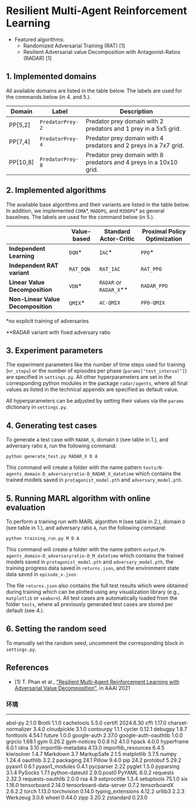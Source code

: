 # Resilient Multi-Agent Reinforcement Learning

- Featured algorithms:
    - Randomized Adversarial Training (RAT) [1]
	- Resilient Adversarial value Decomposition with Antagonist-Ratios (RADAR) [1]

## 1. Implemented domains

All available domains are listed in the table below. The labels are used for the commands below (in 4. and 5.).

| Domain   | Label            | Description                                                       |
|----------|------------------|-------------------------------------------------------------------|
| PP[5,2]  | `PredatorPrey-2` | Predator prey domain with 2 predators and 1 prey in a 5x5 grid.   |
| PP[7,4]  | `PredatorPrey-4` | Predator prey domain with 4 predators and 2 preys in a 7x7 grid.  |
| PP[10,8] | `PredatorPrey-8` | Predator prey domain with 8 predators and 4 preys in a 10x10 grid.|

## 2. Implemented algorithms

The available base algorithms and their variants are listed in the table below. In addition, we implemented `COMA`&ast;, `MADDPG`, and `M3DDPG`&ast; as general baselines. The labels are used for the command below (in 5.).

|                                    | Value-based | Standard Actor-Critic | Proximal Policy Optimization |
|------------------------------------|-------------|-----------------------|------------------------------|
| **Independent Learning**           | `DQN`*      | `IAC`*                | `PPO`*                       |
| **Independent RAT variant**        | `RAT_DQN`   | `RAT_IAC`             | `RAT_PPO`                    |
| **Linear Value Decomposition**     | `VDN`*      | `RADAR` or `RADAR_X`**| `RADAR_PPO`                  |
| **Non-Linear Value Decomposition** | `QMIX`*     | `AC-QMIX`             | `PPO-QMIX`                   |

*no explicit training of adversaries

**RADAR variant with fixed adversary ratio

## 3. Experiment parameters

The experiment parameters like the number of time steps used for training (`nr_steps`) or the number of episodes per phase (`params["test_interval"]`) are specified in `settings.py`. All other hyperparameters are set in the corresponding python modules in the package `radar/agents`, where all final values as listed in the technical appendix are specified as default value.

All hyperparameters can be adjusted by setting their values via the `params` dictionary in `settings.py`.

## 4. Generating test cases

To generate a test case with `RADAR_X`, domain `D` (see table in 1.), and adversary ratio `A`, run the following command:

    python generate_test.py RADAR_X D A

This command will create a folder with the name pattern `tests/N-agents_domain-D_adversaryratio-D_RADAR_X_datetime` which contains the trained models saved in `protagonist_model.pth` and `adversary_model.pth`.

## 5. Running MARL algorithm with online evaluation

To perform a training run with MARL algorithm `M` (see table in 2.), domain `D` (see table in 1.), and adversary ratio `A`, run the following command:

    python training_run.py M D A

This command will create a folder with the name pattern `output/N-agents_domain-D_adversaryratio-D_M_datetime` which contains the trained models saved in `protagonist_model.pth` and `adversary_model.pth`, the training progress data saved in `returns.json`, and the environment state data saved in `episode_x.json`.

The file `returns.json` also contains the full test results which were obtained during training which can be plotted using any visualization library (e.g., `matplotlib` or `seaborn`). All test cases are automatically loaded from the folder `tests`, where all previously generated test cases are stored per default (see 4.).

## 6. Setting the random seed

To manually set the random seed, uncomment the corresponding block in `settings.py`.

## References

- [1] T. Phan et al., ["Resilient Multi-Agent Reinforcement Learning with Adversarial Value Decomposition"](https://ojs.aaai.org/index.php/AAAI/article/view/17348/17155), in AAAI 2021


### 环境
----------------------- -----------
absl-py                 2.1.0
Brotli                  1.1.0
cachetools              5.5.0
certifi                 2024.8.30
cffi                    1.17.0
charset-normalizer      3.4.0
cloudpickle             3.1.0
contourpy               1.1.1
cycler                  0.12.1
debugpy                 1.8.7
fonttools               4.54.1
future                  1.0.0
google-auth             2.37.0
google-auth-oauthlib    1.0.0
grpcio                  1.68.1
gym                     0.26.2
gym-notices             0.0.8
h2                      4.1.0
hpack                   4.0.0
hyperframe              6.0.1
idna                    3.10
importlib-metadata      4.13.0
importlib_resources     6.4.5
kiwisolver              1.4.7
Markdown                3.7
MarkupSafe              2.1.5
matplotlib              3.7.5
numpy                   1.24.4
oauthlib                3.2.2
packaging               24.1
Pillow                  9.4.0
pip                     24.2
protobuf                5.29.2
pyasn1                  0.6.1
pyasn1_modules          0.4.1
pycparser               2.22
pyglet                  1.5.0
pyparsing               3.1.4
PySocks                 1.7.1
python-dateutil         2.9.0.post0
PyYAML                  6.0.2
requests                2.32.3
requests-oauthlib       2.0.0
rsa                     4.9
setproctitle            1.3.4
setuptools              75.1.0
six                     1.16.0
tensorboard             2.14.0
tensorboard-data-server 0.7.2
tensorboardX            2.6.2.2
torch                   1.13.0
torchvision             0.14.0
typing_extensions       4.12.2
urllib3                 2.2.3
Werkzeug                3.0.6
wheel                   0.44.0
zipp                    3.20.2
zstandard               0.23.0
